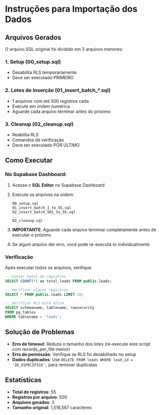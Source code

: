 # Instruções para Importação dos Dados

## Arquivos Gerados

O arquivo SQL original foi dividido em 3 arquivos menores:

### 1. Setup (00_setup.sql)
- Desabilita RLS temporariamente
- Deve ser executado PRIMEIRO

### 2. Lotes de Inserção (01_insert_batch_*.sql)
- 1 arquivos com até 500 registros cada
- Execute em ordem numérica
- Aguarde cada arquivo terminar antes do próximo

### 3. Cleanup (02_cleanup.sql)
- Reabilita RLS
- Comandos de verificação
- Deve ser executado POR ÚLTIMO

## Como Executar

### No Supabase Dashboard:

1. Acesse o **SQL Editor** no Supabase Dashboard
2. Execute os arquivos na ordem:
   ```
   00_setup.sql
   01_insert_batch_1_to_55.sql
   02_insert_batch_501_to_55.sql
   ...
   02_cleanup.sql
   ```

3. **IMPORTANTE**: Aguarde cada arquivo terminar completamente antes de executar o próximo

4. Se algum arquivo der erro, você pode re-executá-lo individualmente

### Verificação

Após executar todos os arquivos, verifique:

```sql
-- Contar total de registros
SELECT COUNT(*) as total_leads FROM public.leads;

-- Verificar alguns registros
SELECT * FROM public.leads LIMIT 10;

-- Verificar RLS está ativo
SELECT schemaname, tablename, rowsecurity 
FROM pg_tables 
WHERE tablename = 'leads';
```

## Solução de Problemas

- **Erro de timeout**: Reduza o tamanho dos lotes (re-execute este script com records_per_file menor)
- **Erro de permissão**: Verifique se RLS foi desabilitado no setup
- **Dados duplicados**: Use `DELETE FROM leads WHERE lead_id = 'ID_ESPECÍFICO';` para remover duplicatas

## Estatísticas

- **Total de registros**: 55
- **Registros por arquivo**: 500
- **Arquivos gerados**: 3
- **Tamanho original**: 1,516,567 caracteres
